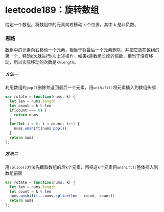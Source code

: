 # leetcode189：旋转数组

给定一个数组，将数组中的元素向右移动 `k` 个位置，其中 `k` 是非负数。

### 思路

数组中的元素向右移动一个元素，相当于将最后一个元素删除，并把它放在数组的第一个，移动`k`次就进行`k`次上述操作。如果`k`是数组长度的倍数，相当于没有移动，所以实际移动的次数是`k%length`。

##### 方法一

利用数组的`pop()`删除并返回最后一个元素，用`unshift()`将元素插入到数组头部

```javascript
var rotate = function(nums, k) {
  let len = nums.length 
  let count = k % len
  if(count === 0) {
    return nums
  }
  for(let i = 0; i < count; i++) {
    nums.unshift(nums.pop())
  }
  return nums
};
```

##### 方法二

用`splice()`方法先截取数组的后`k`个元素，再把这`k`个元素用`unshift()`整体插入到数组前面

```javascript
var rotate = function(nums, k) {
  let len = nums.length
  let count = k % len
  nums.unshift(...nums.splice(len - count, count))
  return nums
};
```

